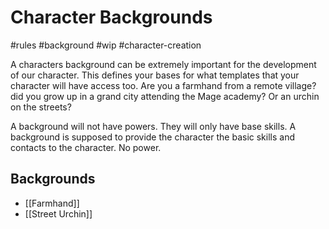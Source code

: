 # Character Backgrounds
#rules #background  #wip #character-creation

A characters background can be extremely important for the development of our character. This defines your bases for what templates that your character will have access too. Are you a farmhand from a remote village? did you grow up in a grand city attending the Mage academy? Or an urchin on the streets?

A background will not have powers. They will only have base skills. A background is supposed to provide the character the basic skills and contacts to the character. No power.

## Backgrounds

- [[Farmhand]]
- [[Street Urchin]] 



